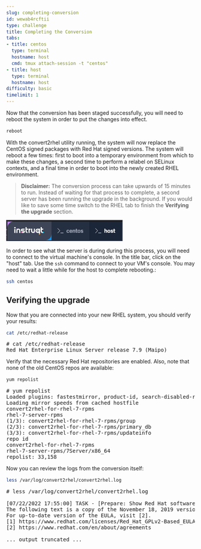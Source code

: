 ```yaml
---
slug: completing-conversion
id: wewab4rcftii
type: challenge
title: Completing the Conversion
tabs:
- title: centos
  type: terminal
  hostname: host
  cmd: tmux attach-session -t "centos"
- title: host
  type: terminal
  hostname: host
difficulty: basic
timelimit: 1
---
```


Now that the conversion has been staged successfully, you will need to reboot the system in order to put the changes into effect.

```bash
reboot

```

With the convert2rhel utility running, the system will now replace the CentOS signed packages with Red Hat signed versions. The system will reboot a few times: first to boot into a temporary environment from which to make these changes, a second time to perform a relabel on SELinux contexts, and a final time in order to boot into the newly created RHEL environment.

>**Disclaimer:**
The conversion process can take upwards of 15 minutes to run. Instead of waiting for that process to complete, a second server has been running the upgrade in the background. If you would like to save some time switch to the RHEL tab to finish the **Verifying the upgrade** section.

![image.png](../assets/image.png)

In order to see what the server is during during this process, you will need to connect to the virtual machine's console. In the title bar, click on the "host" tab. Use the `ssh` command to connect to your VM's console. You may need to wait a little while for the host to complete rebooting.:

```bash
ssh centos

```

## Verifying the upgrade

Now that you are connected into your new RHEL system, you should verify your results:

```bash
cat /etc/redhat-release

```

<pre class='file'>
# cat /etc/redhat-release
Red Hat Enterprise Linux Server release 7.9 (Maipo)
</pre>

Verify that the necessary Red Hat repositories are enabled. Also, note that none of the old CentOS repos are available:

```bash
yum repolist

```

<pre class='file'>
# yum repolist
Loaded plugins: fastestmirror, product-id, search-disabled-repos, subscription-manager
Loading mirror speeds from cached hostfile
convert2rhel-for-rhel-7-rpms                                                                                                                                                                                               | 3.8 kB  00:00:00
rhel-7-server-rpms                                                                                                                                                                                                         | 3.5 kB  00:00:00
(1/3): convert2rhel-for-rhel-7-rpms/group                                                                                                                                                                                  |  124 B  00:00:00
(2/3): convert2rhel-for-rhel-7-rpms/primary_db                                                                                                                                                                             | 3.9 kB  00:00:00
(3/3): convert2rhel-for-rhel-7-rpms/updateinfo                                                                                                                                                                             | 3.2 kB  00:00:00
repo id                                                                                                           repo name                                                                                                                 status
convert2rhel-for-rhel-7-rpms                                                                                      Convert2RHEL for OS 7                                                                                                          5
rhel-7-server-rpms/7Server/x86_64                                                                                 Red Hat Enterprise Linux 7 Server (RPMs)                                                                                  33,153
repolist: 33,158
</pre>

Now you can review the logs from the conversion itself:

```bash
less /var/log/convert2rhel/convert2rhel.log

```

<pre class='file'>
# less /var/log/convert2rhel/convert2rhel.log

[07/22/2022 17:55:00] TASK - [Prepare: Show Red Hat software EULA] ******************************
The following text is a copy of the November 18, 2019 version of Red Hat GPLv2-Based End User License Agreement (EULA) [1].
For up-to-date version of the EULA, visit [2].
[1] https://www.redhat.com/licenses/Red_Hat_GPLv2-Based_EULA_20191118.pdf
[2] https://www.redhat.com/en/about/agreements

... output truncated ...
</pre>
